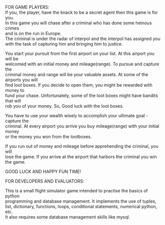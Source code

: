 
FOR GAME PLAYERS: <br> 
If you, the player, have the knack to be a secret agent then this game is for you. <br> In this game you will chase after a criminal who has done some heinous crimes <br> and is on the run in Europe. <br>
The criminal is under the radar of interpol and the interpol has assigned you <br> with the task of capturing him and bringing him to justice.<br>

You start your pursuit from the first airport on your list. At this airport you will be <br> welcomed with an initial money and mileage(range). To pursue and capture the <br>  criminal money and range will be your valuable assets. At some of the airports you will <br> find loot boxes. If you decide to open them, you might be rewarded with money to <br> fund your chase. Unfortunately, some of the loot boxes might have bandits that will <br> rob you of your money. So, Good luck with the loot boxes.<br>

You have to use your wealth wisely to accomplish your ultimate goal - capture the <br> criminal. At every airport you arrive you buy mileage(range) with your initial money <br> or the money you won from the lootboxes. <br>

If you run out of money and mileage before apprehending the criminal, you will <br> lose the game.
If you arrive at the airport that harbors the criminal you win the game.

GOOD LUCK AND HAPPY FUN TIME!

FOR DEVELOPERS AND EVALUATORS:

This is a small flight simulator game intended to practise the basics of python <br> programming and database management. It implements the use of tuples,<br> list, dictionary, functions, loops, conditional statements, numerical python, etc.<br>
It also requires some database management skills like mysql.

